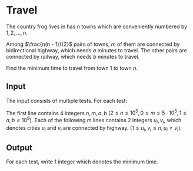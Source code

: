 # Travel

The country frog lives in has $n$ towns which are conveniently numbered by $1, 2, \dots, n$.

Among $\frac{n(n - 1)}{2}$ pairs of towns, $m$ of them are connected by bidirectional highway,
which needs $a$ minutes to travel.
The other pairs are connected by railway, which needs $b$ minutes to travel.

Find the minimum time to travel from town $1$ to town $n$.

## Input

The input consists of multiple tests. For each test:

The first line contains $4$ integers $n, m, a, b$
($2 \leq n \leq 10^5, 0 \leq m \leq 5 \cdot 10^5, 1 \leq a, b \leq 10^9$).
Each of the following $m$ lines contains $2$ integers $u_i, v_i$, which denotes cities $u_i$ and $v_i$ are connected by highway.
($1 \leq u_i, v_i \leq n, u_i \neq v_i$).

## Output

For each test, write $1$ integer which denotes the minimum time.

<!--SAMPLES-->
